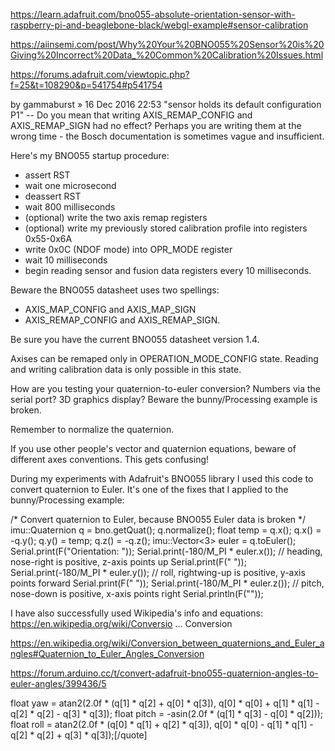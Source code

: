 

https://learn.adafruit.com/bno055-absolute-orientation-sensor-with-raspberry-pi-and-beaglebone-black/webgl-example#sensor-calibration



https://aiinsemi.com/post/Why%20Your%20BNO055%20Sensor%20is%20Giving%20Incorrect%20Data_%20Common%20Calibration%20Issues.html


https://forums.adafruit.com/viewtopic.php?f=25&t=108290&p=541754#p541754

by gammaburst » 16 Dec 2016 22:53
"sensor holds its default configuration P1" -- Do you mean that writing AXIS_REMAP_CONFIG and AXIS_REMAP_SIGN had no effect? Perhaps you are writing them at the wrong time - the Bosch documentation is sometimes vague and insufficient.

Here's my BNO055 startup procedure:
- assert RST
- wait one microsecond
- deassert RST
- wait 800 milliseconds
- (optional) write the two axis remap registers
- (optional) write my previously stored calibration profile into registers 0x55-0x6A
- write 0x0C (NDOF mode) into OPR_MODE register
- wait 10 milliseconds
- begin reading sensor and fusion data registers every 10 milliseconds.

Beware the BNO055 datasheet uses two spellings:
- AXIS_MAP_CONFIG and AXIS_MAP_SIGN
- AXIS_REMAP_CONFIG and AXIS_REMAP_SIGN.

Be sure you have the current BNO055 datasheet version 1.4.

Axises can be remaped only in OPERATION_MODE_CONFIG state.
Reading and writing calibration data is only possible in this state.


How are you testing your quaternion-to-euler conversion? Numbers via the serial port? 3D graphics display? Beware the bunny/Processing example is broken.

Remember to normalize the quaternion.

If you use other people's vector and quaternion equations, beware of different axes conventions. This gets confusing!

During my experiments with Adafruit's BNO055 library I used this code to convert quaternion to Euler. It's one of the fixes that I applied to the bunny/Processing example:

/* Convert quaternion to Euler, because BNO055 Euler data is broken */
  imu::Quaternion q = bno.getQuat();
  q.normalize();
  float temp = q.x();  q.x() = -q.y();  q.y() = temp;
  q.z() = -q.z();
  imu::Vector<3> euler = q.toEuler();
  Serial.print(F("Orientation: "));
  Serial.print(-180/M_PI * euler.x());  // heading, nose-right is positive, z-axis points up
  Serial.print(F(" "));
  Serial.print(-180/M_PI * euler.y());  // roll, rightwing-up is positive, y-axis points forward
  Serial.print(F(" "));
  Serial.print(-180/M_PI * euler.z());  // pitch, nose-down is positive, x-axis points right
  Serial.println(F(""));

I have also successfully used Wikipedia's info and equations:
https://en.wikipedia.org/wiki/Conversio ... Conversion

https://en.wikipedia.org/wiki/Conversion_between_quaternions_and_Euler_angles#Quaternion_to_Euler_Angles_Conversion




https://forum.arduino.cc/t/convert-adafruit-bno055-quaternion-angles-to-euler-angles/399436/5

float yaw   = atan2(2.0f * (q[1] * q[2] + q[0] * q[3]), q[0] * q[0] + q[1] * q[1] - q[2] * q[2] - q[3] * q[3]);
float pitch = -asin(2.0f * (q[1] * q[3] - q[0] * q[2]));
float roll = atan2(2.0f * (q[0] * q[1] + q[2] * q[3]), q[0] * q[0] - q[1] * q[1] - q[2] * q[2] + q[3] * q[3]);[/quote]